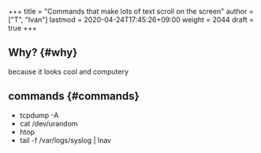 +++
title = "Commands that make lots of text scroll on the screen"
author = ["T", "Ivan"]
lastmod = 2020-04-24T17:45:26+09:00
weight = 2044
draft = true
+++

## Why? {#why}

because it looks cool and computery


## commands {#commands}

-   tcpdump -A
-   cat /dev/urandom
-   htop
-   tail -f /var/logs/syslog | lnav
